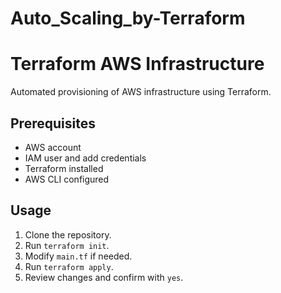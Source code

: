 # Auto_Scaling_by-Terraform
# Terraform AWS Infrastructure

Automated provisioning of AWS infrastructure using Terraform.

## Prerequisites

- AWS account
- IAM user and add credentials
- Terraform installed
- AWS CLI configured

## Usage

1. Clone the repository.
2. Run `terraform init`.
3. Modify `main.tf` if needed.
4. Run `terraform apply`.
5. Review changes and confirm with `yes`.

